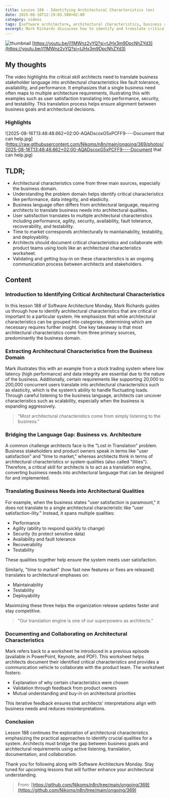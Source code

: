 ```yaml
---
title: Lesson 188 - Identifying Architectural Characteristics (en)
date: 2025-08-16T12:19:03.580+02:00
category: videos
tags: [software architecture, architectural characteristics, business requirements, system qualities, nonfunctional requirements, scalability, performance, maintainability]
excerpt: Mark Richards discusses how to identify and translate critical architectural characteristics from business needs into system qualities essential for software architecture.
---
```


![thumbnail](https://i.ytimg.com/vi/j11MWnz2vYQ/maxresdefault.jpg)
[https://youtu.be/j11MWnz2vYQ?si=tJHx3m9DpcNhZYd3](https://youtu.be/j11MWnz2vYQ?si=tJHx3m9DpcNhZYd3)

## My thoughts

The video highlights the critical skill architects need to translate business stakeholder language into architectural characteristics like fault tolerance, availability, and performance. It emphasizes that a single business need often maps to multiple architecture requirements, illustrating this with examples such as user satisfaction translating into performance, security, and testability. This translation process helps ensure alignment between business goals and architectural decisions.
### Highlights

![2025-08-16T13:48:48.662+02:00-AQADscoxG5xPCFF9----Document that can help.jpg](https://raw.githubusercontent.com/Nikoms/n8n/main/ongoing/369/photos/2025-08-16T13:48:48.662+02:00-AQADscoxG5xPCFF9----Document that can help.jpg)




## TLDR;
- Architectural characteristics come from three main sources, especially the business domain.
- Understanding the problem domain helps identify critical characteristics like performance, data integrity, and elasticity.
- Business language often differs from architectural language, requiring architects to translate business needs into architectural qualities.
- User satisfaction translates to multiple architectural characteristics including performance, agility, security, availability, fault tolerance, recoverability, and testability.
- Time to market corresponds architecturally to maintainability, testability, and deployability.
- Architects should document critical characteristics and collaborate with product teams using tools like an architectural characteristics worksheet.
- Validating and getting buy-in on these characteristics is an ongoing communication process between architects and stakeholders.



## Content

### Introduction to Identifying Critical Architectural Characteristics
In this lesson 188 of Software Architecture Monday, Mark Richards guides us through how to identify architectural characteristics that are critical or important to a particular system. He emphasizes that while architectural characteristics can be grouped into categories, determining which are necessary requires further insight. One key takeaway is that most architectural characteristics come from three primary sources, predominantly the business domain.

### Extracting Architectural Characteristics from the Business Domain
Mark illustrates this with an example from a stock trading system where low latency (high performance) and data integrity are essential due to the nature of the business. Additionally, certain requirements like supporting 20,000 to 200,000 concurrent users translate into architectural characteristics such as elasticity, which is the system’s ability to handle fluctuating loads. Through careful listening to the business language, architects can uncover characteristics such as scalability, especially when the business is expanding aggressively.

> "Most architectural characteristics come from simply listening to the business."

### Bridging the Language Gap: Business vs. Architecture
A common challenge architects face is the "Lost in Translation" problem. Business stakeholders and product owners speak in terms like "user satisfaction" and "time to market," whereas architects think in terms of architectural characteristics or system qualities (also called "ilities"). Therefore, a critical skill for architects is to act as a translation engine, converting business needs into architectural language that can be designed for and implemented.

### Translating Business Needs into Architectural Qualities
For example, when the business states "user satisfaction is paramount," it does not translate to a single architectural characteristic like "user satisfaction-ility." Instead, it spans multiple qualities:
- Performance
- Agility (ability to respond quickly to change)
- Security (to protect sensitive data)
- Availability and fault tolerance
- Recoverability
- Testability

These qualities together help ensure the system meets user satisfaction.

Similarly, "time to market" (how fast new features or fixes are released) translates to architectural emphases on:
- Maintainability
- Testability
- Deployability

Maximizing these three helps the organization release updates faster and stay competitive.

> "Our translation engine is one of our superpowers as architects."

### Documenting and Collaborating on Architectural Characteristics
Mark refers back to a worksheet he introduced in a previous episode (available in PowerPoint, Keynote, and PDF). This worksheet helps architects document their identified critical characteristics and provides a communication vehicle to collaborate with the product team. The worksheet fosters:
- Explanation of why certain characteristics were chosen
- Validation through feedback from product owners
- Mutual understanding and buy-in on architectural priorities

This iterative feedback ensures that architects' interpretations align with business needs and reduces misinterpretations.

### Conclusion
Lesson 188 continues the exploration of architectural characteristics emphasizing the practical approaches to identify crucial qualities for a system. Architects must bridge the gap between business goals and architectural requirements using active listening, translation, documentation, and collaboration.

Thank you for following along with Software Architecture Monday. Stay tuned for upcoming lessons that will further enhance your architectural understanding.




> From: [https://github.com/Nikoms/n8n/tree/main/ongoing/369](https://github.com/Nikoms/n8n/tree/main/ongoing/369)
